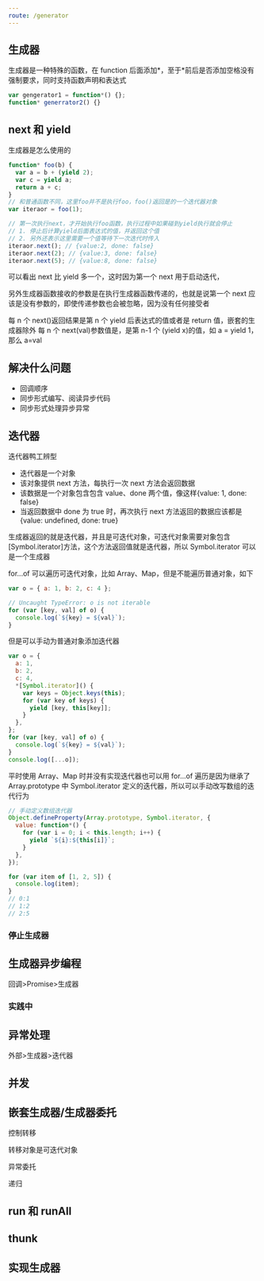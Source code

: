 ```yaml
---
route: /generator
---
```


## 生成器

生成器是一种特殊的函数，在 function 后面添加*，至于*前后是否添加空格没有强制要求，同时支持函数声明和表达式

```js
var gengerator1 = function*() {};
function* generrator2() {}
```

## next 和 yield

生成器是怎么使用的

```js
function* foo(b) {
  var a = b + (yield 2);
  var c = yield a;
  return a + c;
}
// 和普通函数不同，这里foo并不是执行foo，foo()返回是的一个迭代器对象
var iteraor = foo(1);

// 第一次执行next，才开始执行foo函数，执行过程中如果碰到yield执行就会停止
// 1. 停止后计算yield后面表达式的值，并返回这个值
// 2. 另外还表示这里需要一个值等待下一次迭代时传入
iteraor.next(); // {value:2, done: false}
iteraor.next(2); // {value:3, done: false}
iteraor.next(5); // {value:8, done: false}
```

可以看出 next 比 yield 多一个，这时因为第一个 next 用于启动迭代，

另外生成器函数接收的参数是在执行生成器函数传递的，也就是说第一个 next 应该是没有参数的，即使传递参数也会被忽略，因为没有任何接受者

每 n 个 next()返回结果是第 n 个 yield 后表达式的值或者是 return 值，嵌套的生成器除外
每 n 个 next(val)参数值是，是第 n-1 个 (yield x)的值，如 a = yield 1，那么 a=val

## 解决什么问题

- 回调顺序
- 同步形式编写、阅读异步代码
- 同步形式处理异步异常

## 迭代器

迭代器鸭工辨型

- 迭代器是一个对象
- 该对象提供 next 方法，每执行一次 next 方法会返回数据
- 该数据是一个对象包含包含 value、done 两个值，像这样{value: 1, done: false}
- 当返回数据中 done 为 true 时，再次执行 next 方法返回的数据应该都是{value: undefined, done: true}

生成器返回的就是迭代器，并且是可迭代对象，可迭代对象需要对象包含[Symbol.iterator]方法，这个方法返回值就是迭代器，所以 Symbol.iterator 可以是一个生成器

for...of 可以遍历可迭代对象，比如 Array、Map，但是不能遍历普通对象，如下

```js
var o = { a: 1, b: 2, c: 4 };

// Uncaught TypeError: o is not iterable
for (var [key, val] of o) {
  console.log(`${key} = ${val}`);
}
```

但是可以手动为普通对象添加迭代器

```js
var o = {
  a: 1,
  b: 2,
  c: 4,
  *[Symbol.iterator]() {
    var keys = Object.keys(this);
    for (var key of keys) {
      yield [key, this[key]];
    }
  },
};
for (var [key, val] of o) {
  console.log(`${key} = ${val}`);
}
console.log([...o]);
```

平时使用 Array、Map 时并没有实现迭代器也可以用 for...of 遍历是因为继承了 Array.prototype 中 Symbol.iterator 定义的迭代器，所以可以手动改写数组的迭代行为

```js
// 手动定义数组迭代器
Object.defineProperty(Array.prototype, Symbol.iterator, {
  value: function*() {
    for (var i = 0; i < this.length; i++) {
      yield `${i}:${this[i]}`;
    }
  },
});

for (var item of [1, 2, 5]) {
  console.log(item);
}
// 0:1
// 1:2
// 2:5
```

### 停止生成器

## 生成器异步编程

回调>Promise>生成器

### 实践中

## 异常处理

外部>生成器>迭代器

## 并发

## 嵌套生成器/生成器委托

控制转移

转移对象是可迭代对象

异常委托

递归

## run 和 runAll

## thunk

## 实现生成器

```

```
